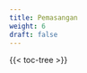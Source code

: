 ```yaml
---
title: Pemasangan
weight: 6
draft: false
---
```


<!-- spellchecker-disable -->

{{< toc-tree >}}

<!-- spellchecker-enable -->
